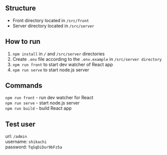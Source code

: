 ## Structure
- Front directory located in `/src/front`
- Server directory located in `/src/server`

## How to run
1. `npm install` in `/` and `/src/server` directories
2. Create `.env` file according to the `.env.example` in `/src/server directory`
3. `npm run front` to start dev watcher of React app
4. `npm run serve` to start node.js server

## Commands
`npm run front` - run dev watcher for React  
`npm run serve` - start node.js server  
`npm run build` - build React app

## Test user
url: `/admin`  
username: `shikachi`  
password: `TqSqDiDur9bFz5a` 